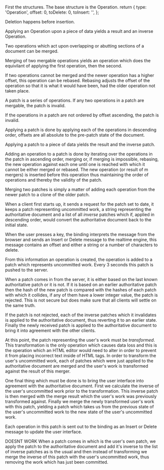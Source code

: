 First the structures.
The base structure is the Operation.
    return {
        type: 'Operation',
        offset: 0,
        toDelete: 0,
        toInsert: '',
    };

Deletion happens before insertion.

Applying an Operation upon a piece of data yields a result and an inverse Operation.

Two operations which act upon overlapping or abutting sections of a document can be merged.

Merging of two mergable operations yields an operation which does the equivilant of applying
the first operation, then the second.

If two operations cannot be merged and the newer operation has a higher offset, this operation
can be rebased. Rebasing adjusts the offset of the operation so that it is what it would have
been, had the older operation not taken place.


A patch is a series of operations.
If any two operations in a patch are mergable, the patch is invalid.

If the operations in a patch are not ordered by offset ascending, the patch is invalid.

Applying a patch is done by applying each of the operations in descending order, offsets
are all absolute to the pre-patch state of the document.

Applying a patch to a piece of data yields the result and the inverse patch.

Adding an operation to a patch is done by iterating over the operations in the patch in
ascending order, merging or, if merging is impossible, rebasing, the new operation against
each one until one is reached with which it cannot be either merged or rebased. The new
operation (or result of m mergers) is inserted before this operation thus maintaining the
order of operations and thereby the validity of the patch.

Merging two patches is simply a matter of adding each operation from the newer patch to a
clone of the older patch.



When a client first starts up, it sends a request for the patch set to date, it keeps a
patch representing uncommitted work, a string representing the authoritative document and
a list of all *inverse* patches which if, applied in descending order, would convert the
authoritative document back to the initial state.

When the user presses a key, the binding interprets the message from the browser and sends
an Insert or Delete message to the realtime engine, this message contains an offset and
either a string or a number of characters to delete.

From this information an operation is created, the operation is added to a patch which
represents uncommitted work. Every 3 seconds this patch is pushed to the server.

When a patch comes in from the server, it is either based on the last known authoritative
patch or it is not. If it is based on an earlier authoritative patch then the hash of the
new patch is compared with the hashes of each patch with which it collides, if any of them
have a lower integer value, the patch is rejected. This is not secure but does make sure
that all clients will settle on the same truth.

If the patch is not rejected, each of the inverse patches which it invalidates is applied
to the authoritative document, thus reverting it to an earlier state. Finally the newly
received patch is applied to the authoritative document to bring it into agreement with
the other clients.

At this point, the patch representing the user's work must be *transformed*. This
transformation is the only operation which causes data loss and this is the operation which
an HTML editor would need to alter in order to prevent it from placing incorrect text inside
of HTML tags. In order to transform the user's uncommitted work, each of patches which were
just applied to the authoritative document are merged and the user's work is transformed
against the result of this merger.

One final thing which must be done is to bring the user interface into agreement with the
authoritative document. First we calculate the inverse of the user's uncommitted work prior
to the transformation. This inverse patch is then merged with the merge result which the
user's work was previously transformed against. Finally we merge the newly transformed
user's work with this patch, yielding a patch which takes us from the previous state of
the user's uncommitted work to the new state of the user's uncommitted work.

Each operation in this patch is sent out to the binding as an Insert or Delete message to
update the user interface.

DOESNT WORK
When a patch comes in which is the user's own patch, we apply the patch to the authoritative
document and add it's inverse to the list of inverse patches as is the usual and then
instead of transforming we merge the inverse of this patch with the user's uncommitted work,
thus removing the work which has just been committed.
